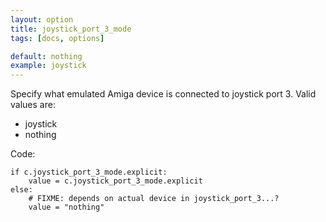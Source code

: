 ```yaml
---
layout: option
title: joystick_port_3_mode
tags: [docs, options]

default: nothing
example: joystick
---
```


Specify what emulated Amiga device is connected to joystick port 3.
Valid values are:

* joystick
* nothing

Code:

    if c.joystick_port_3_mode.explicit:
        value = c.joystick_port_3_mode.explicit
    else:
        # FIXME: depends on actual device in joystick_port_3...?
        value = "nothing"
